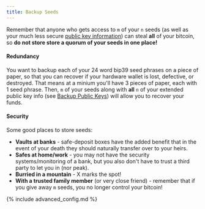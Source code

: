 ```yaml
---
title: Backup Seeds
---
```


Remember that anyone who gets access to `m` of your `n` seeds (as well as your much less secure [public key information](/backup-wallet/public-keys)) can steal **all** of your bitcoin, so **do not store store a quorum of your seeds in one place!**

#### Redundancy
You want to backup each of your 24 word bip39 seed phrases on a piece of paper, so that you can recover if your hardware wallet is lost, defective, or destroyed.
That means at a minium you'll have 3 pieces of paper, each with 1 seed phrase.
Then, `m` of your seeds along with **all** `n` of your extended public key info (see [Backup Public Keys](/backup-wallet/public-keys)) will allow you to recover your funds.

#### Security
Some good places to store seeds:
* **Vaults at banks** - safe-deposit boxes have the added benefit that in the event of your death they should naturally transfer over to your heirs.
* **Safes at home/work** - you may not have the security systems/monitoring of a bank, but you also don't have to trust a third party to let you in (nor peak).
* **Burried in a mountain** - X marks the spot!
* **With a trusted family member** (or very close friend) - remember that if you give away `m` seeds, you no longer control your bitcoin!

{% include advanced_config.md %}
